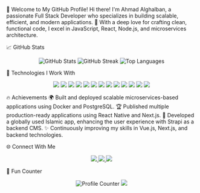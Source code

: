 🌟 Welcome to My GitHub Profile!
Hi there! I'm Ahmad Alghalban, a passionate Full Stack Developer who specializes in building scalable, efficient, and modern applications. 🚀
With a deep love for crafting clean, functional code, I excel in JavaScript, React, Node.js, and microservices architecture.

📈 GitHub Stats
<div align="center"> <img src="https://github-readme-stats.vercel.app/api?username=AhmadAl-Ghalban&show_icons=true&theme=radical&count_private=true" alt="GitHub Stats" /> <img src="https://github-readme-streak-stats.herokuapp.com/?user=AhmadAl-Ghalban&theme=radical" alt="GitHub Streak" /> <img src="https://github-readme-stats.vercel.app/api/top-langs/?username=AhmadAl-Ghalban&layout=compact&theme=radical" alt="Top Languages" /> </div>

🚀 Technologies I Work With
<p align="center"> <img src="https://img.shields.io/badge/Code-JavaScript-informational?style=flat&logo=javascript&color=F7DF1E" /> <img src="https://img.shields.io/badge/Code-TypeScript-blue?style=flat&logo=typescript&color=007ACC" /> <img src="https://img.shields.io/badge/Code-React-blue?style=flat&logo=react&color=61DAFB" /> <img src="https://img.shields.io/badge/Code-React_Native-blue?style=flat&logo=react&color=61DAFB" /> <img src="https://img.shields.io/badge/Code-Node.js-green?style=flat&logo=node.js&color=339933" /> <img src="https://img.shields.io/badge/Code-Next.js-black?style=flat&logo=next.js&color=000000" /> <img src="https://img.shields.io/badge/Code-Vue.js-green?style=flat&logo=vue.js&color=4FC08D" /> <img src="https://img.shields.io/badge/Code-MongoDB-green?style=flat&logo=mongodb&color=47A248" /> <img src="https://img.shields.io/badge/Code-PostgreSQL-blue?style=flat&logo=postgresql&color=4169E1" /> <img src="https://img.shields.io/badge/Code-Strapi-purple?style=flat&logo=strapi&color=8A2BE2" /> <img src="https://img.shields.io/badge/Code-Express-black?style=flat&logo=express&color=000000" /> <img src="https://img.shields.io/badge/Tools-Docker-blue?style=flat&logo=docker&color=2496ED" /> <img src="https://img.shields.io/badge/Tools-Git-red?style=flat&logo=git&color=F05032" /> </p>

🔥 Achievements
🌍 Built and deployed scalable microservices-based applications using Docker and PostgreSQL.
🏆 Published multiple production-ready applications using React Native and Next.js.
🚀 Developed a globally used Islamic app, enhancing the user experience with Strapi as a backend CMS.
✨ Continuously improving my skills in Vue.js, Next.js, and backend technologies.

🌐 Connect With Me
<div align="center"> <a href="https://www.linkedin.com/in/ahmad-alghalban" target="_blank"> <img src="https://img.shields.io/badge/LinkedIn-blue?style=flat&logo=linkedin&logoColor=white" /> </a> <a href="mailto:your.email@gmail.com" target="_blank"> <img src="https://img.shields.io/badge/Email-red?style=flat&logo=gmail&logoColor=white" /> </a> <a href="https://YOUR_PORTFOLIO_LINK" target="_blank"> <img src="https://img.shields.io/badge/Portfolio-black?style=flat&logo=github&logoColor=white" /> </a> </div>

🌟 Fun Counter
<p align="center"> <img src="https://komarev.com/ghpvc/?username=AhmadAl-Ghalban&label=Profile%20Views&color=green&style=flat" alt="Profile Counter" /> <img src="https://img.shields.io/github/followers/AhmadAl-Ghalban?label=Followers&style=social" /> </p>


